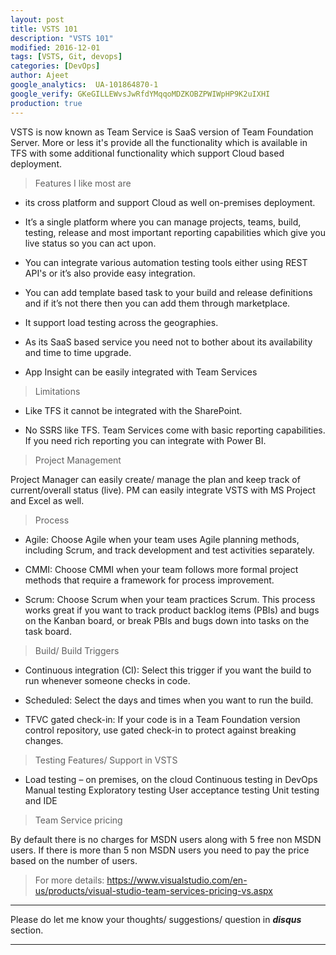```yaml
---
layout: post
title: VSTS 101
description: "VSTS 101"
modified: 2016-12-01
tags: [VSTS, Git, devops]
categories: [DevOps]
author: Ajeet
google_analytics:  UA-101864870-1
google_verify: GKeGILLEWvsJwRfdYMqqoMDZKOBZPWIWpHP9K2uIXHI
production: true
---     
```


VSTS is now known as Team Service is SaaS version of Team Foundation Server. More or less it's provide all the functionality which is available in TFS with some additional functionality which support Cloud based deployment.

<!--more-->

>Features I like most are

*   its cross platform and support Cloud as well on-premises deployment.

*    It’s a single platform where you can manage projects, teams, build, testing, release and most important reporting capabilities which give you live status so you can act upon.

*  You can integrate various automation testing tools either using REST API's or it’s also provide easy integration.

* You can add template based task to your build and release definitions and if it’s not there then you can add them through marketplace.

* It support load testing across the geographies.

* As its SaaS based service you need not to bother about its availability and time to time upgrade.

* App Insight can be easily integrated with Team Services

> Limitations

*  Like TFS it cannot be integrated with the SharePoint.

* No SSRS like TFS. Team Services come with basic reporting capabilities. If you need rich reporting you can integrate with Power BI.

> Project Management

Project Manager can easily create/ manage the plan and keep track of current/overall status (live). PM can easily integrate VSTS with MS Project and Excel as well.

> Process

* Agile: Choose Agile when your team uses Agile planning methods, including Scrum, and track development and test activities separately.

* CMMI: Choose CMMI when your team follows more formal project methods that require a framework for process improvement.

* Scrum: Choose Scrum when your team practices Scrum. This process works great if you want to track product backlog items (PBIs) and bugs on the Kanban board, or break PBIs and bugs down into tasks on the task board.

> Build/ Build Triggers

* Continuous integration (CI): Select this trigger if you want the build to run whenever someone checks in code. 

* Scheduled: Select the days and times when you want to run the build.

* TFVC gated check-in: If your code is in a Team Foundation version control repository, use gated check-in to protect against breaking changes.

> Testing Features/ Support in VSTS

* Load testing – on premises, on the cloud
        Continuous testing in DevOps
        Manual testing
        Exploratory testing
        User acceptance testing
        Unit testing and IDE

> Team Service pricing

By default there is no charges for MSDN users along with 5 free non MSDN users. If there is more than 5 non MSDN users you need to pay the price based on the number of users.

>For more details:  https://www.visualstudio.com/en-us/products/visual-studio-team-services-pricing-vs.aspx


---
Please do let me know your thoughts/ suggestions/ question in ***disqus*** section.

---